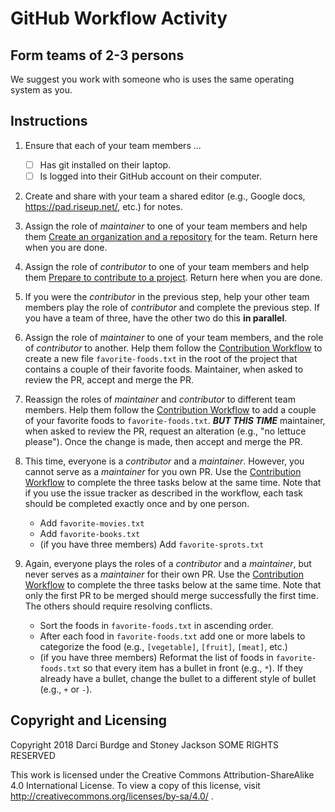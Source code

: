 # GitHub Workflow Activity

## Form teams of 2-3 persons

We suggest you work with someone who is uses the same operating system as you.

## Instructions

1. Ensure that each of your team members ...

    - [ ] Has git installed on their laptop.
    - [ ] Is logged into their GitHub account on their computer.

2. Create and share with your team a shared editor (e.g., Google docs, https://pad.riseup.net/, etc.) for notes.

3. Assign the role of _maintainer_ to one of your team members and help them [Create an organization and a repository](create-an-organization-and-a-repository.md) for the team. Return here when you are done.

4. Assign the role of _contributor_ to one of your team members and help them [Prepare to contribute to a project](prepare-to-contribute-to-a-project.md). Return here when you are done.

5. If you were the _contributor_ in the previous step, help your other team members play the role of _contributor_ and complete the previous step. If you have a team of three, have the other two do this __in parallel__.

6. Assign the role of _maintainer_ to one of your team members, and the role of _contributor_ to another. Help them follow the [Contribution Workflow](contribution-workflow.md) to create a new file `favorite-foods.txt` in the root of the project that contains a couple of their favorite foods. Maintainer, when asked to review the PR, accept and merge the PR.

7. Reassign the roles of _maintainer_ and _contributor_ to different team members. Help them follow the [Contribution Workflow](contribution-workflow.md) to add a couple of your favorite foods to `favorite-foods.txt`. ___BUT THIS TIME___
maintainer, when asked to review the PR, request an alteration (e.g., "no lettuce please"). Once the change is made, then accept and merge the PR.

8. This time, everyone is a _contributor_ and a _maintainer_. However, you cannot serve as a _maintainer_ for you own PR. Use the [Contribution Workflow](contribution-workflow.md) to complete the three tasks below at the same time. Note that if you use the issue tracker as described in the workflow, each task should be completed exactly once and by one person.
    * Add `favorite-movies.txt`
    * Add `favorite-books.txt`
    * (if you have three members) Add `favorite-sprots.txt`

9. Again, everyone plays the roles of a _contributor_ and a _maintainer_, but never serves as a _maintainer_ for their own PR. Use the [Contribution Workflow](contribution-workflow.md) to complete the three tasks below at the same time. Note that only the first PR to be merged should merge successfully the first time. The others should require resolving conflicts.
    * Sort the foods in `favorite-foods.txt` in ascending order.
    * After each food in `favorite-foods.txt` add one or more labels to categorize the food (e.g., `[vegetable]`, `[fruit]`, `[meat]`, etc.)
    * (if you have three members) Reformat the list of foods in `favorite-foods.txt` so that every item has a bullet in front (e.g., `*`). If they already have a bullet, change the bullet to a different style of bullet (e.g., `+` or `-`).


## Copyright and Licensing

Copyright 2018 Darci Burdge and Stoney Jackson SOME RIGHTS RESERVED

This work is licensed under the Creative Commons Attribution-ShareAlike 4.0 International License. To view a copy of this license, visit http://creativecommons.org/licenses/by-sa/4.0/ .
